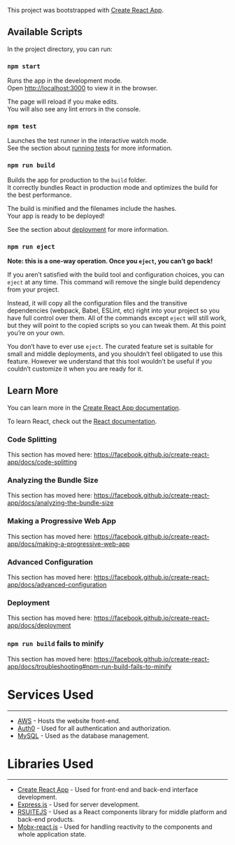 This project was bootstrapped with [Create React App](https://github.com/facebook/create-react-app).

## Available Scripts

In the project directory, you can run:

### `npm start`

Runs the app in the development mode.<br /> Open [http://localhost:3000](http://localhost:3000) to view it in the browser.

The page will reload if you make edits.<br /> You will also see any lint errors in the console.

### `npm test`

Launches the test runner in the interactive watch mode.<br /> See the section about
[running tests](https://facebook.github.io/create-react-app/docs/running-tests) for more information.

### `npm run build`

Builds the app for production to the `build` folder.<br /> It correctly bundles React in production mode and optimizes the build
for the best performance.

The build is minified and the filenames include the hashes.<br /> Your app is ready to be deployed!

See the section about [deployment](https://facebook.github.io/create-react-app/docs/deployment) for more information.

### `npm run eject`

**Note: this is a one-way operation. Once you `eject`, you can’t go back!**

If you aren’t satisfied with the build tool and configuration choices, you can `eject` at any time. This command will remove the
single build dependency from your project.

Instead, it will copy all the configuration files and the transitive dependencies (webpack, Babel, ESLint, etc) right into your
project so you have full control over them. All of the commands except `eject` will still work, but they will point to the copied
scripts so you can tweak them. At this point you’re on your own.

You don’t have to ever use `eject`. The curated feature set is suitable for small and middle deployments, and you shouldn’t feel
obligated to use this feature. However we understand that this tool wouldn’t be useful if you couldn’t customize it when you are
ready for it.

## Learn More

You can learn more in the [Create React App documentation](https://facebook.github.io/create-react-app/docs/getting-started).

To learn React, check out the [React documentation](https://reactjs.org/).

### Code Splitting

This section has moved here: https://facebook.github.io/create-react-app/docs/code-splitting

### Analyzing the Bundle Size

This section has moved here: https://facebook.github.io/create-react-app/docs/analyzing-the-bundle-size

### Making a Progressive Web App

This section has moved here: https://facebook.github.io/create-react-app/docs/making-a-progressive-web-app

### Advanced Configuration

This section has moved here: https://facebook.github.io/create-react-app/docs/advanced-configuration

### Deployment

This section has moved here: https://facebook.github.io/create-react-app/docs/deployment

### `npm run build` fails to minify

This section has moved here: https://facebook.github.io/create-react-app/docs/troubleshooting#npm-run-build-fails-to-minify

# Services Used

---

- [AWS](https://aws.amazon.com/) - Hosts the website front-end.
- [Auth0](https://auth0.com/) - Used for all authentication and authorization.
- [MySQL](https://www.mysql.com/) - Used as the database management.

# Libraries Used

---

- [Create React App](https://reactjs.org/docs/create-a-new-react-app.html) - Used for front-end and back-end interface
  development.
- [Express.js](https://expressjs.com/) - Used for server development.
- [RSUITEJS](https://rsuitejs.com/guide/introduction/) - Used as a React components library for middle platform and back-end
  products.
- [Mobx-react.js](https://mobx-react.js.org/) - Used for handling reactivity to the components and whole application state.
